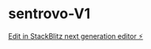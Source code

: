 # sentrovo-V1

[Edit in StackBlitz next generation editor ⚡️](https://stackblitz.com/~/github.com/aleksaai/sentrovo-V1)
